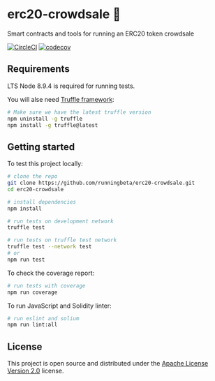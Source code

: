 # erc20-crowdsale 🔗

Smart contracts and tools for running an ERC20 token crowdsale

[![CircleCI](https://circleci.com/gh/runningbeta/erc20-crowdsale/tree/master.svg?style=svg)](https://circleci.com/gh/runningbeta/erc20-crowdsale/tree/master)
[![codecov](https://codecov.io/gh/runningbeta/erc20-crowdsale/branch/master/graph/badge.svg)](https://codecov.io/gh/runningbeta/erc20-crowdsale)


## Requirements

LTS Node 8.9.4 is required for running tests.

You will alse need [Truffle framework](http://truffleframework.com):
```bash
# Make sure we have the latest truffle version
npm uninstall -g truffle
npm install -g truffle@latest
```

## Getting started

To test this project locally:

```bash
# clone the repo
git clone https://github.com/runningbeta/erc20-crowdsale.git
cd erc20-crowdsale

# install dependencies
npm install

# run tests on development network
truffle test

# run tests on truffle test network
truffle test --network test
# or
npm run test
```

To check the coverage report:

```bash
# run tests with coverage
npm run coverage
```

To run JavaScript and Solidity linter:

```bash
# run eslint and solium
npm run lint:all
```

## License

This project is open source and distributed under the [Apache License Version 2.0](./LICENSE) license.
